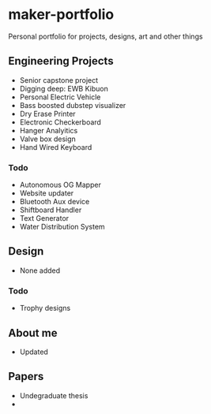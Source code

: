 # maker-portfolio
Personal portfolio for projects, designs, art and other things


## Engineering Projects
- Senior capstone project
- Digging deep: EWB Kibuon
- Personal Electric Vehicle
- Bass boosted dubstep visualizer
- Dry Erase Printer
- Electronic Checkerboard
- Hanger Analyitics
- Valve box design
- Hand Wired Keyboard

### Todo
- Autonomous OG Mapper
- Website updater
- Bluetooth Aux device
- Shiftboard Handler
- Text Generator
- Water Distribution System



## Design
- None added

### Todo
- Trophy designs


## About me
- Updated


## Papers
- Undegraduate thesis
- 



